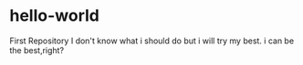 # hello-world
First Repository
I don't know what i should do but i will try my best.
i can be the best,right?

